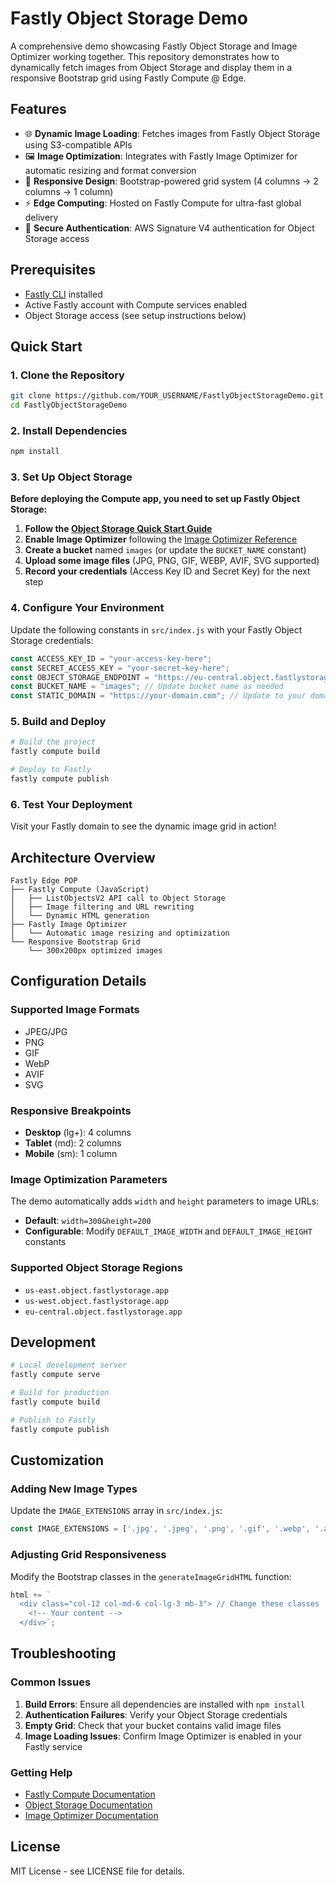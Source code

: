 # Fastly Object Storage Demo

A comprehensive demo showcasing Fastly Object Storage and Image Optimizer working together. This repository demonstrates how to dynamically fetch images from Object Storage and display them in a responsive Bootstrap grid using Fastly Compute @ Edge.

## Features

- 🌐 **Dynamic Image Loading**: Fetches images from Fastly Object Storage using S3-compatible APIs
- 🖼️ **Image Optimization**: Integrates with Fastly Image Optimizer for automatic resizing and format conversion
- 📱 **Responsive Design**: Bootstrap-powered grid system (4 columns → 2 columns → 1 column)
- ⚡ **Edge Computing**: Hosted on Fastly Compute for ultra-fast global delivery
- 🔐 **Secure Authentication**: AWS Signature V4 authentication for Object Storage access

## Prerequisites

- [Fastly CLI](https://developer.fastly.com/learning/compute/javascript/) installed
- Active Fastly account with Compute services enabled
- Object Storage access (see setup instructions below)

## Quick Start

### 1. Clone the Repository

```bash
git clone https://github.com/YOUR_USERNAME/FastlyObjectStorageDemo.git
cd FastlyObjectStorageDemo
```

### 2. Install Dependencies

```bash
npm install
```

### 3. Set Up Object Storage

**Before deploying the Compute app, you need to set up Fastly Object Storage:**

1. **Follow the [Object Storage Quick Start Guide](https://fastly.com/documentation/guides/platform/object-storage/object-storage-quick-start/)**
2. **Enable Image Optimizer** following the [Image Optimizer Reference](https://fastly.com/documentation/reference/io/)
3. **Create a bucket** named `images` (or update the `BUCKET_NAME` constant)
4. **Upload some image files** (JPG, PNG, GIF, WEBP, AVIF, SVG supported)
5. **Record your credentials** (Access Key ID and Secret Key) for the next step

### 4. Configure Your Environment

Update the following constants in `src/index.js` with your Fastly Object Storage credentials:

```javascript
const ACCESS_KEY_ID = "your-access-key-here";
const SECRET_ACCESS_KEY = "your-secret-key-here";
const OBJECT_STORAGE_ENDPOINT = "https://eu-central.object.fastlystorage.app"; // Update region as needed
const BUCKET_NAME = "images"; // Update bucket name as needed
const STATIC_DOMAIN = "https://your-domain.com"; // Update to your domain
```

### 5. Build and Deploy

```bash
# Build the project
fastly compute build

# Deploy to Fastly
fastly compute publish
```

### 6. Test Your Deployment

Visit your Fastly domain to see the dynamic image grid in action!


## Architecture Overview

```
Fastly Edge POP
├── Fastly Compute (JavaScript)
│   ├── ListObjectsV2 API call to Object Storage
│   ├── Image filtering and URL rewriting
│   └── Dynamic HTML generation
├── Fastly Image Optimizer
│   └── Automatic image resizing and optimization
└── Responsive Bootstrap Grid
    └── 300x200px optimized images
```

## Configuration Details

### Supported Image Formats
- JPEG/JPG
- PNG
- GIF
- WebP
- AVIF
- SVG

### Responsive Breakpoints
- **Desktop** (lg+): 4 columns
- **Tablet** (md): 2 columns
- **Mobile** (sm): 1 column

### Image Optimization Parameters
The demo automatically adds `width` and `height` parameters to image URLs:
- **Default**: `width=300&height=200`
- **Configurable**: Modify `DEFAULT_IMAGE_WIDTH` and `DEFAULT_IMAGE_HEIGHT` constants

### Supported Object Storage Regions
- `us-east.object.fastlystorage.app`
- `us-west.object.fastlystorage.app`
- `eu-central.object.fastlystorage.app`

## Development

```bash
# Local development server
fastly compute serve

# Build for production
fastly compute build

# Publish to Fastly
fastly compute publish
```

## Customization

### Adding New Image Types
Update the `IMAGE_EXTENSIONS` array in `src/index.js`:

```javascript
const IMAGE_EXTENSIONS = ['.jpg', '.jpeg', '.png', '.gif', '.webp', '.avif', '.svg', '.your-new-format'];
```

### Adjusting Grid Responsiveness
Modify the Bootstrap classes in the `generateImageGridHTML` function:

```javascript
html += `
  <div class="col-12 col-md-6 col-lg-3 mb-3"> // Change these classes
    <!-- Your content -->
  </div>`;
```

## Troubleshooting

### Common Issues

1. **Build Errors**: Ensure all dependencies are installed with `npm install`
2. **Authentication Failures**: Verify your Object Storage credentials
3. **Empty Grid**: Check that your bucket contains valid image files
4. **Image Loading Issues**: Confirm Image Optimizer is enabled in your Fastly service

### Getting Help

- [Fastly Compute Documentation](https://developer.fastly.com/learning/compute/javascript/)
- [Object Storage Documentation](https://fastly.com/documentation/guides/platform/object-storage/working-with-object-storage/)
- [Image Optimizer Documentation](https://fastly.com/documentation/reference/io/)

## License

MIT License - see LICENSE file for details.
